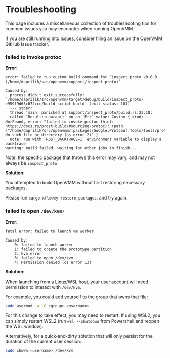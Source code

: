# Troubleshooting

This page includes a miscellaneous collection of troubleshooting tips for common
issues you may encounter when running OpenVMM.

If you are still running into issues, consider filing an issue on the OpenVMM
GitHub Issue tracker.

### failed to invoke protoc

**Error:**

```
error: failed to run custom build command for `inspect_proto v0.0.0 (/home/daprilik/src/openvmm/support/inspect_proto)`

Caused by:
  process didn't exit successfully: `/home/daprilik/src/openvmm/target/debug/build/inspect_proto-e959f9d63c672ccc/build-script-build` (exit status: 101)
  --- stderr
  thread 'main' panicked at support/inspect_proto/build.rs:23:10:
  called `Result::unwrap()` on an `Err` value: Custom { kind: NotFound, error: "failed to invoke protoc (hint: https://docs.rs/prost-build/#sourcing-protoc): (path: \"/home/daprilik/src/openvmm/.packages/Google.Protobuf.Tools/tools/protoc\"): No such file or directory (os error 2)" }
  note: run with `RUST_BACKTRACE=1` environment variable to display a backtrace
warning: build failed, waiting for other jobs to finish...
```

Note: the specific package that throws this error may vary, and may not always be `inspect_proto`

**Solution:**

You attempted to build OpenVMM without first restoring necessary packages.

Please run `cargo xflowey restore-packages`, and try again.

### failed to open `/dev/kvm/`

**Error:**

```
fatal error: failed to launch vm worker

Caused by:
    0: failed to launch worker
    1: failed to create the prototype partition
    2: kvm error
    3: failed to open /dev/kvm
    4: Permission denied (os error 13)
```

**Solution:**

When launching from a Linux/WSL host, your user account will need permission to
interact with `/dev/kvm`.

For example, you could add yourself to the group that owns that file:

```bash
sudo usermod -a -G <group> <username>
```

For this change to take effect, you may need to restart. If using WSL2, you can
simply restart WSL2 (run `wsl --shutdown` from Powershell and reopen the WSL
window).

Alternatively, for a quick-and-dirty solution that will only persist for the
duration of the current user session:

```bash
sudo chown <username> /dev/kvm
```
